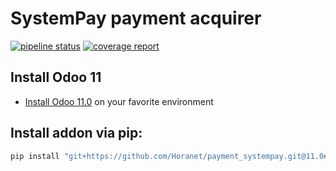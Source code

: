 # SystemPay payment acquirer

[![pipeline status](https://github.com/Horanet/payment_systempay/badges/11.0/pipeline.svg)](https://github.com/Horanet/payment_systempay/commits/11.0)
[![coverage report](https://github.com/Horanet/payment_systempay/badges/11.0/coverage.svg)](https://github.com/Horanet/payment_systempay/commits/11.0)

## Install Odoo 11

- [Install Odoo 11.0](https://www.odoo.com/documentation/11.0/setup/install.html) on your favorite environment

## Install addon via pip:


```ruby
pip install "git+https://github.com/Horanet/payment_systempay.git@11.0#egg=odoo11-addon-payment-systempay&subdirectory=setup/payment_systempay"
```

